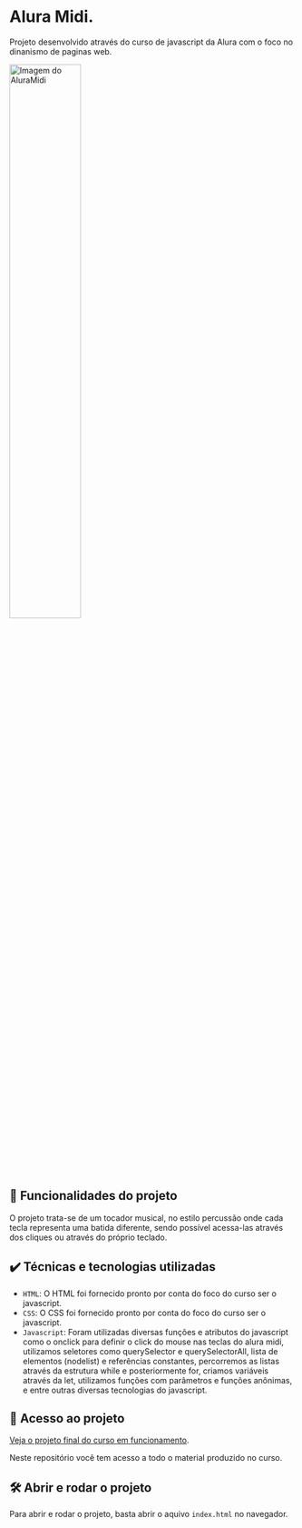 
# Alura Midi.

Projeto desenvolvido através do curso de javascript da Alura com o foco no dinanismo de paginas web.

<img src="https://media.discordapp.net/attachments/1088632745862897765/1137955823725838346/image.png?width=983&height=553" alt="Imagem do AluraMidi" width="50%">


## 🔨 Funcionalidades do projeto

O projeto trata-se de um tocador musical, no estilo percussão onde cada tecla representa uma batida diferente, sendo possível acessa-las através dos cliques ou através do próprio teclado. 

## ✔️ Técnicas e tecnologias utilizadas

- `HTML`: O HTML foi fornecido pronto por conta do foco do curso ser o javascript.
- `CSS`: O CSS foi fornecido pronto por conta do foco do curso ser o javascript.
- `Javascript`: Foram utilizadas diversas funções e atributos do javascript como o onclick para definir o click do mouse nas teclas do alura midi, utilizamos seletores como querySelector e querySelectorAll, lista de elementos (nodelist) e referências constantes, percorremos as listas através da estrutura while e posteriormente for, criamos variáveis através da let, utilizamos funções com parâmetros e funções anônimas, e entre outras diversas tecnologias do javascript.

## 📁 Acesso ao projeto

[Veja o projeto final do curso em funcionamento](https://alura-midi-wheat.vercel.app/).

Neste repositório você tem acesso a todo o material produzido no curso.

## 🛠️ Abrir e rodar o projeto

Para abrir e rodar o projeto, basta abrir o aquivo `index.html` no navegador.
